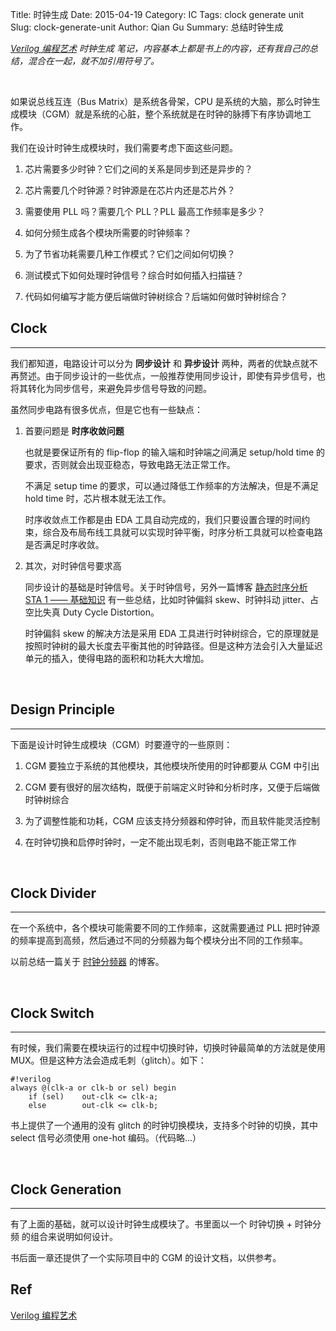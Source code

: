 Title: 时钟生成
Date: 2015-04-19
Category: IC
Tags: clock generate unit
Slug: clock-generate-unit
Author: Qian Gu
Summary: 总结时钟生成

*[Verilog 编程艺术][book1] 时钟生成 笔记，内容基本上都是书上的内容，还有我自己的总结，混合在一起，就不加引用符号了。*

[book1]: http://www.amazon.cn/EDA%E7%B2%BE%E5%93%81%E6%99%BA%E6%B1%87%E9%A6%86-Verilog%E7%BC%96%E7%A8%8B%E8%89%BA%E6%9C%AF-%E9%AD%8F%E5%AE%B6%E6%98%8E/dp/B00HNVY3SY/ref=sr-1-1?ie=UTF8&qid=1429188978&sr=8-1&keywords=verilog%E7%BC%96%E7%A8%8B%E8%89%BA%E6%9C%AF 

<br>

如果说总线互连（Bus Matrix）是系统各骨架，CPU 是系统的大脑，那么时钟生成模块（CGM）就是系统的心脏，整个系统就是在时钟的脉搏下有序协调地工作。

我们在设计时钟生成模块时，我们需要考虑下面这些问题。

1. 芯片需要多少时钟？它们之间的关系是同步到还是异步的？

2. 芯片需要几个时钟源？时钟源是在芯片内还是芯片外？

3. 需要使用 PLL 吗？需要几个 PLL？PLL 最高工作频率是多少？

4. 如何分频生成各个模块所需要的时钟频率？

5. 为了节省功耗需要几种工作模式？它们之间如何切换？

6. 测试模式下如何处理时钟信号？综合时如何插入扫描链？

7. 代码如何编写才能方便后端做时钟树综合？后端如何做时钟树综合？

## Clock
* * *

我们都知道，电路设计可以分为 **同步设计** 和 **异步设计** 两种，两者的优缺点就不再赘述。由于同步设计的一些优点，一般推荐使用同步设计，即使有异步信号，也将其转化为同步信号，来避免异步信号导致的问题。

虽然同步电路有很多优点，但是它也有一些缺点：

1. 首要问题是 **时序收敛问题**

    也就是要保证所有的 flip-flop 的输入端和时钟端之间满足 setup/hold time 的要求，否则就会出现亚稳态，导致电路无法正常工作。

    不满足 setup time 的要求，可以通过降低工作频率的方法解决，但是不满足 hold time 时，芯片根本就无法工作。

    时序收敛点工作都是由 EDA 工具自动完成的，我们只要设置合理的时间约束，综合及布局布线工具就可以实现时钟平衡，时序分析工具就可以检查电路是否满足时序收敛。

2. 其次，对时钟信号要求高

    同步设计的基础是时钟信号。关于时钟信号，另外一篇博客 [静态时序分析 STA 1 —— 基础知识][blog1] 有一些总结，比如时钟偏斜 skew、时钟抖动 jitter、占空比失真 Duty Cycle Distortion。

    时钟偏斜 skew 的解决方法是采用 EDA 工具进行时钟树综合，它的原理就是按照时钟树的最大长度去平衡其他的时钟路径。但是这种方法会引入大量延迟单元的插入，使得电路的面积和功耗大大增加。

[blog1]: http://guqian110.github.io/pages/2015/03/18/static-timing-analysis-1-basic.html

<br>

## Design Principle
* * *

下面是设计时钟生成模块（CGM）时要遵守的一些原则：

1. CGM 要独立于系统的其他模块，其他模块所使用的时钟都要从 CGM 中引出

2. CGM 要有很好的层次结构，既便于前端定义时钟和分析时序，又便于后端做时钟树综合

3. 为了调整性能和功耗，CGM 应该支持分频器和停时钟，而且软件能灵活控制

4. 在时钟切换和启停时钟时，一定不能出现毛刺，否则电路不能正常工作

<br>

## Clock Divider
* * *

在一个系统中，各个模块可能需要不同的工作频率，这就需要通过 PLL 把时钟源的频率提高到高频，然后通过不同的分频器为每个模块分出不同的工作频率。

以前总结一篇关于 [时钟分频器][blog2] 的博客。

[blog2]: http://guqian110.github.io/pages/2014/10/13/clock-dividers.html

<br>

## Clock Switch
* * *

有时候，我们需要在模块运行的过程中切换时钟，切换时钟最简单的方法就是使用 MUX。但是这种方法会造成毛刺（glitch）。如下：

    #!verilog
    always @(clk-a or clk-b or sel) begin
        if (sel)    out-clk <= clk-a;
        else        out-clk <= clk-b;

书上提供了一个通用的没有 glitch 的时钟切换模块，支持多个时钟的切换，其中 select 信号必须使用 one-hot 编码。（代码略...）

<br>

## Clock Generation
* * *

有了上面的基础，就可以设计时钟生成模块了。书里面以一个 时钟切换 + 时钟分频 的组合来说明如何设计。

书后面一章还提供了一个实际项目中的 CGM 的设计文档，以供参考。

## Ref

[Verilog 编程艺术][book1]
